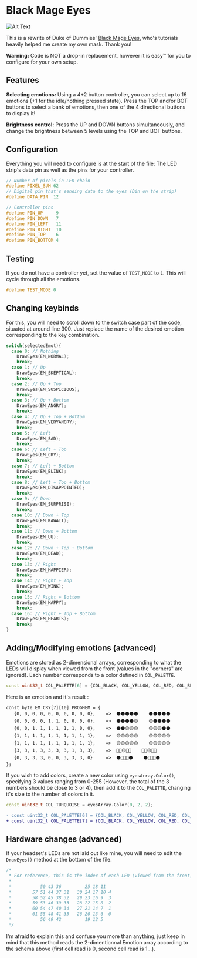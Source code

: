 # Black Mage Eyes

![Alt Text](https://i.giphy.com/media/DM3IzQmJNjZ6XTDtMu/giphy.webp)

This is a rewrite of Duke of Dummies' [Black Mage Eyes](https://github.com/dukeofdummies/BlackMageEyes), who's tutorials heavily helped me create my own mask. Thank you!

**Warning:** Code is NOT a drop-in replacement, however it is easy:tm: for you to configure for your own setup.

## Features
**Selecting emotions:** Using a 4+2 button controller, you can select up to 16 emotions (+1 for the idle/nothing pressed state). Press the TOP and/or BOT buttons to select a bank of emotions, then one of the 4 directional buttons to display it!

**Brightness control:** Press the UP and DOWN buttons simultaneously, and change the brightness between 5 levels using the TOP and BOT buttons.

## Configuration
Everything you will need to configure is at the start of the file: The LED strip's data pin as well as the pins for your controller.

```cpp
// Number of pixels in LED chain
#define PIXEL_SUM 62
// Digital pin that's sending data to the eyes (Din on the strip)
#define DATA_PIN  12

// Controller pins
#define PIN_UP     9
#define PIN_DOWN   7
#define PIN_LEFT   11
#define PIN_RIGHT  10
#define PIN_TOP    6
#define PIN_BOTTOM 4
```

## Testing
If you do not have a controller yet, set the value of `TEST_MODE` to `1`. This will cycle through all the emotions.
```cpp
#define TEST_MODE 0
```

## Changing keybinds
For this, you will need to scroll down to the switch case part of the code, situated at around line 300. Just replace the name of the desired emotion corresponding to the key combination.
```cpp
switch(selectedEmot){
  case 0: // Nothing
    DrawEyes(EM_NORMAL);
    break;
  case 1: // Up
    DrawEyes(EM_SKEPTICAL);
    break;
  case 2: // Up + Top
    DrawEyes(EM_SUSPICIOUS);
    break;
  case 3: // Up + Bottom
    DrawEyes(EM_ANGRY);
    break;
  case 4: // Up + Top + Bottom
    DrawEyes(EM_VERYANGRY);
    break;
  case 5: // Left
    DrawEyes(EM_SAD);
    break;
  case 6: // Left + Top
    DrawEyes(EM_CRY);
    break;
  case 7: // Left + Bottom
    DrawEyes(EM_BLINK);
    break;
  case 8: // Left + Top + Bottom
    DrawEyes(EM_DISAPPOINTED);
    break;
  case 9: // Down
    DrawEyes(EM_SURPRISE);
    break;
  case 10: // Down + Top
    DrawEyes(EM_KAWAII);
    break;
  case 11: // Down + Bottom
    DrawEyes(EM_UU);
    break;
  case 12: // Down + Top + Bottom
    DrawEyes(EM_DEAD);
    break;
  case 13: // Right
    DrawEyes(EM_HAPPIER);
    break;
  case 14: // Right + Top
    DrawEyes(EM_WINK);
    break;
  case 15: // Right + Bottom
    DrawEyes(EM_HAPPY);
    break;
  case 16: // Right + Top + Bottom
    DrawEyes(EM_HEARTS);
    break;
}
```

## Adding/Modifying emotions (advanced)
Emotions are stored as 2-dimensional arrays, corresponding to what the LEDs will display when viewed from the front (values in the "corners" are ignored).
Each number corresponds to a color defined in `COL_PALETTE`.
```cpp
const uint32_t COL_PALETTE[6] = {COL_BLACK, COL_YELLOW, COL_RED, COL_BLUE, COL_PINK, COL_WHITE};
```
Here is an emotion and it's result :
```
const byte EM_CRY[7][10] PROGMEM = {
   {0, 0, 0, 0, 0, 0, 0, 0, 0, 0},    =>  ⚫⚫⚫⚫⚫    ⚫⚫⚫⚫⚫
   {0, 0, 0, 0, 1, 1, 0, 0, 0, 0},    =>  ⚫⚫⚫⚫🟡    🟡⚫⚫⚫⚫
   {0, 0, 1, 1, 1, 1, 1, 1, 0, 0},    =>  ⚫⚫🟡🟡🟡    🟡🟡🟡⚫⚫
   {1, 1, 1, 1, 1, 1, 1, 1, 1, 1},    =>  🟡🟡🟡🟡🟡    🟡🟡🟡🟡🟡
   {1, 1, 1, 1, 1, 1, 1, 1, 1, 1},    =>  🟡🟡🟡🟡🟡    🟡🟡🟡🟡🟡
   {3, 3, 1, 3, 3, 3, 3, 1, 3, 3},    =>  🔵🔵🟡🔵🔵    🔵🔵🟡🔵🔵
   {0, 3, 3, 3, 0, 0, 3, 3, 3, 0}     =>  ⚫🔵🔵🔵⚫    ⚫🔵🔵🔵⚫
};
```
If you wish to add colors, create a new color using `eyesArray.Color()`, specifying 3 values ranging from 0-255 (However, the total of the 3 numbers should be close to 3 or 4), then add it to the `COL_PALETTE`, changing it's size to the number of colors in it.
```cpp
const uint32_t COL_TURQUOISE = eyesArray.Color(0, 2, 2);
```
```diff
- const uint32_t COL_PALETTE[6] = {COL_BLACK, COL_YELLOW, COL_RED, COL_BLUE, COL_PINK, COL_WHITE};
+ const uint32_t COL_PALETTE[7] = {COL_BLACK, COL_YELLOW, COL_RED, COL_BLUE, COL_PINK, COL_WHITE, COL_TURQUOISE};
```

## Hardware changes (advanced)
If your headset's LEDs are not laid out like mine, you will need to edit the `DrawEyes()` method at the bottom of the file.

```cpp
/*
 * For reference, this is the index of each LED (viewed from the front) :
 * 
 *           50 43 36         25 18 11
 *        57 51 44 37 31   30 24 17 10 4
 *        58 52 45 38 32   29 23 16 9  3
 *        59 53 46 39 33   28 22 15 8  2
 *        60 54 47 40 34   27 21 14 7  1
 *        61 55 48 41 35   26 20 13 6  0
 *           56 49 42         19 12 5
 */
```
I'm afraid to explain this and confuse you more than anything, just keep in mind that this method reads the 2-dimentionnal Emotion array according to the schema above (first cell read is 0, second cell read is 1...).
